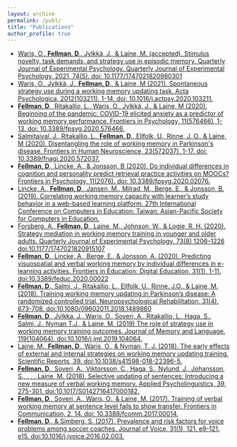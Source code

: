 ```yaml
---
layout: archive
permalink: /publ/
title: "Publications"
author_profile: true
---
```


<ul class="publication-list">
  <li>
    <a href="https://www.ncbi.nlm.nih.gov/pmc/articles/PMC8054168/" target="_blank">
      Waris, O., <strong>Fellman, D</strong>., Jylkkä, J., & Laine, M. (accepted). Stimulus novelty, task demands, and strategy use in episodic memory. Quarterly Journal of Experimental Psychology. Quarterly Journal of Experimental Psychology, 2021, 74(5). doi: 10.1177/1747021820980301
    </a>
  </li>
  <li>
    <a href="https://www.sciencedirect.com/science/article/pii/S0001691820305357?dgcid=rss_sd_all" target="_blank">
      Waris, O., Jylkkä, J., <strong>Fellman, D</strong>., & Laine, M (2021). Spontaneous strategy use during a working memory updating task. Acta Psychologica, 2012(103211), 1-14. doi: 10.1016/j.actpsy.2020.103211.
    </a>
  </li>
  <li>
    <a href="https://www.frontiersin.org/articles/10.3389/fpsyg.2020.576466/abstract" target="_blank">
      <strong>Fellman, D</strong>., Ritakallio, L., Waris, O., Jylkkä, J., & Laine, M (2020). Beginning of the pandemic: COVID-19 elicited anxiety as a predictor of working memory performance. Frontiers in Psychology, 11(576466), 1-13. doi: 10.3389/fpsyg.2020.576466.
    </a>
  </li>
  <li>
    <a href="https://www.frontiersin.org/articles/10.3389/fnagi.2020.572037/full" target="_blank">
      Salmitaival, J., Ritakallio, L., <strong>Fellman, D</strong>., Ellfolk, U., Rinne, J. O., & Laine, M (2020). Disentangling the role of working memory in Parkinson's disease. Frontiers in Human Neuroscience, 23(572037), 1-17. doi: 10.3389/fnagi.2020.572037.
    </a>
  </li>
  <li>
    <a href="https://www.ncbi.nlm.nih.gov/pmc/articles/PMC7461909/" target="_blank">
      <strong>Fellman, D</strong>., Lincke, A., & Jonsson, B (2020). Do individual differences in cognition and personality predict retrieval practice activities on MOOCs? Frontiers in Psychology, 11(2076). doi: 10.3389/fpsyg.2020.02076.
    </a>
  </li>
  <li>
    <a href="http://www.diva-portal.org/smash/get/diva2:1393468/FULLTEXT01.pdf" target="_blank">
      Lincke, A., <strong>Fellman, D</strong>., Jansen, M., Milrad, M., Berge. E., & Jonsson, B. (2019). Correlating working memory capacity with learner’s study behavior in a web-based learning platform. 27th International Conference on Computers in Education: Taiwan: Asian-Pacific Society for Computers in Education.
    </a>
  </li>
  <li>
    <a href="https://journals.sagepub.com/doi/abs/10.1177/1747021820915107" target="_blank">
      Forsberg, A., <strong>Fellman, D</strong>., Laine, M., Johnson, W., & Logie, R. H. (2020). Strategy mediation in working memory training in younger and older adults. Quarterly Journal of Experimental Psychology, 73(8) 1206–1226  doi:10.1177/1747021820915107
    </a>
  </li>
  <li>
    <a href="https://www.frontiersin.org/articles/10.3389/feduc.2020.00022/full" target="_blank">
       <strong>Fellman, D</strong>., Lincke, A., Berge, E., & Jonsson, A. (2020). Predicting visuospatial and verbal working memory by individual differences in e-learning activities. Frontiers in Education: Digital Education, 31(1), 1-11. doi:10.3389/feduc.2020.00022 
    </a>
  </li>
  <li>
    <a href="https://www.tandfonline.com/doi/abs/10.1080/09602011.2018.1489860" target="_blank">
       <strong>Fellman, D</strong>., Salmi, J., Ritakallio, L., Ellfolk, U., Rinne. J.O., & Laine, M. (2018). Training working memory updating in Parkinson’s disease: A randomized controlled trial. Neuropsychological Rehabilitation, 31(4), 673-708. doi:10.1080/09602011.2018.1489860
    </a>
  </li>
  <li>
    <a href="https://www.sciencedirect.com/science/article/pii/S0749596X19300968" target="_blank">
      <strong>Fellman, D</strong>., Jylkka, J., Waris, O., Soveri, A., Ritakallio, L., Haga, S., Salmi, J., Nyman T.J., & Laine, M. (2019) The role of strategy use in working memory training outcomes. Journal of Memory and Language, 119(104064). doi:10.1016/j.jml.2019.104064.
    </a>
  </li>
    <li>
    <a href="https://www.nature.com/articles/s41598-018-22396-5" target="_blank">
      Laine, M., <strong>Fellman, D</strong>., Waris, O., & Nyman, T. J. (2018). The early effects of external and internal strategies on working memory updating training. Scientific Reports, 39. doi:10.1038/s41598-018-22396-5.
    </a>
  </li>
  <li>
    <a href="https://www.cambridge.org/core/journals/applied-psycholinguistics/article/selective-updating-of-sentences-introducing-a-new-measure-of-verbal-working-memory/A1B55EB526324DD6D437F41C6DDD566E" target="_blank">
      <strong>Fellman, D</strong>., Soveri, A., Viktorsson, C., Haga, S., Nylund, J., Johansson, S., . . . Laine, M. (2018). Selective updating of sentences: Introducing a new measure of verbal working memory. Applied Psycholinguistics, 39, 275-301. doi:10.1017/S0142716417000182.
    </a>
  </li>
  <li>
    <a href="https://www.frontiersin.org/articles/10.3389/fcomm.2017.00014/full" target="_blank">
      <strong>Fellman, D</strong>., Soveri, A., Waris, O., & Laine, M. (2017). Training of verbal working memory at sentence level fails to show transfer. Frontiers in Communication, 2, 14. doi: 10.3389/fcomm.2017.00014.
    </a>
  </li>
  <li>
    <a href="https://www.sciencedirect.com/science/article/pii/S0892199716000321" target="_blank">
      <strong>Fellman, D</strong>., & Simberg, S. (2017). Prevalence and risk factors for voice problems among soccer coaches. Journal of Voice, 31(1), 121. e9-121. e15. doi:10.1016/j.jvoice.2016.02.003.
    </a>
  </li>  
  
  <!-- Repeat the process for each publication entry -->
</ul>
